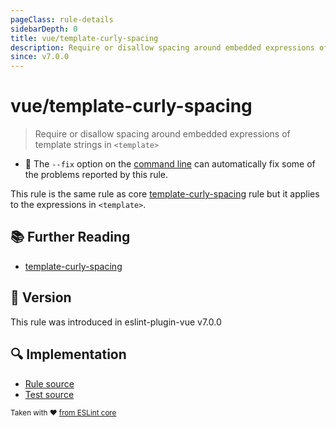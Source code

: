 ```yaml
---
pageClass: rule-details
sidebarDepth: 0
title: vue/template-curly-spacing
description: Require or disallow spacing around embedded expressions of template strings in `<template>`
since: v7.0.0
---
```

# vue/template-curly-spacing

> Require or disallow spacing around embedded expressions of template strings in `<template>`

- :wrench: The `--fix` option on the [command line](https://eslint.org/docs/user-guide/command-line-interface#fixing-problems) can automatically fix some of the problems reported by this rule.

This rule is the same rule as core [template-curly-spacing] rule but it applies to the expressions in `<template>`.

## :books: Further Reading

- [template-curly-spacing]

[template-curly-spacing]: https://eslint.org/docs/rules/template-curly-spacing

## :rocket: Version

This rule was introduced in eslint-plugin-vue v7.0.0

## :mag: Implementation

- [Rule source](https://github.com/vuejs/eslint-plugin-vue/blob/master/lib/rules/template-curly-spacing.js)
- [Test source](https://github.com/vuejs/eslint-plugin-vue/blob/master/tests/lib/rules/template-curly-spacing.js)

<sup>Taken with ❤️ [from ESLint core](https://eslint.org/docs/latest/rules/template-curly-spacing)</sup>
